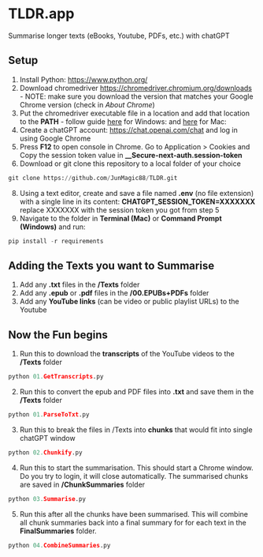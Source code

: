 # TLDR.app
Summarise longer texts (eBooks, Youtube, PDFs, etc.) with chatGPT

## Setup
1. Install Python: https://www.python.org/
2. Download chromedriver https://chromedriver.chromium.org/downloads - NOTE: make sure you download the version that matches your Google Chrome version (check in *About Chrome*)
3. Put the chromedriver executable file in a location and add that location to the **PATH** - follow guide [here](https://www.browserstack.com/guide/run-selenium-tests-using-selenium-chromedriver) for Windows:  and [here](https://www.swtestacademy.com/install-chrome-driver-on-mac/) for Mac: 
4. Create a chatGPT account: https://chat.openai.com/chat and log in using Google Chrome
5. Press **F12** to open console in Chrome. Go to Application > Cookies and Copy the session token value in **__Secure-next-auth.session-token**
6. Download or git clone this repository to a local folder of your choice
```python
git clone https://github.com/JunMagic88/TLDR.git
```
8. Using a text editor, create and save a file named **.env** (no file extension) with a single line in its content: **CHATGPT_SESSION_TOKEN=XXXXXXX** replace XXXXXXX with the session token you got from step 5
9. Navigate to the folder in **Terminal (Mac)** or **Command Prompt (Windows)** and run: 
```python
pip install -r requirements
```

## Adding the Texts you want to Summarise
1. Add any **.txt** files in the **/Texts** folder 
2. Add any **.epub** or **.pdf** files in the **/00.EPUBs+PDFs** folder
3. Add any **YouTube links** (can be video or public playlist URLs) to the Youtube

## Now the Fun begins
1. Run this to download the **transcripts** of the YouTube videos to the **/Texts** folder
```python
python 01.GetTranscripts.py
```
2. Run this to convert the epub and PDF files into **.txt** and save them in the **/Texts** folder
```python
python 01.ParseToTxt.py
```
3. Run this to break the files in /Texts into **chunks** that would fit into single chatGPT window
```python
python 02.Chunkify.py
```
4. Run this to start the summarisation. This should start a Chrome window. Do you try to login, it will close automatically. The summarised chunks are saved in **/ChunkSummaries** folder
```python
python 03.Summarise.py
```
5. Run this after all the chunks have been summarised. This will combine all chunk summaries back into a final summary for for each text in the **FinalSummaries** folder. 
```python
python 04.CombineSummaries.py
```
